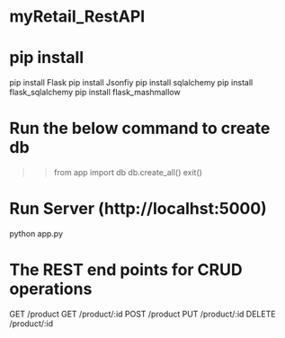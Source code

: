 # myRetail_RestAPI

# pip install
pip install Flask
pip install Jsonfiy
pip install sqlalchemy
pip install flask_sqlalchemy
pip install flask_mashmallow

# Run the below command to create db

>> from app import db
>> db.create_all()
>> exit()

# Run Server (http://localhst:5000)
python app.py

# The REST end points for CRUD operations
GET /product
GET /product/:id
POST /product
PUT /product/:id
DELETE /product/:id
